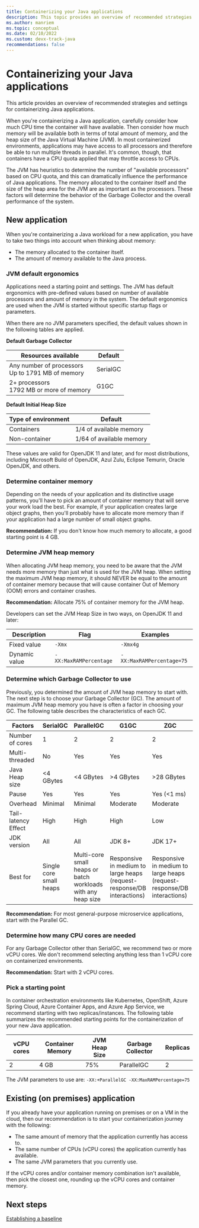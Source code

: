 ```yaml
---
title: Containerizing your Java applications
description: This topic provides an overview of recommended strategies for containerizing your Java applications.
ms.author: manriem
ms.topic: conceptual
ms.date: 02/10/2022
ms.custom: devx-track-java
recommendations: false
---
```


# Containerizing your Java applications

This article provides an overview of recommended strategies and settings for containerizing Java applications.

When you're containerizing a Java application, carefully consider how much CPU time the container will have available. Then consider how much memory will be available both in terms of total amount of memory, and the heap size of the Java Virtual Machine (JVM). In most containerized environments, applications may have access to all processors and therefore be able to run multiple threads in parallel. It's common, though, that containers have a CPU quota applied that may throttle access to CPUs.

The JVM has heuristics to determine the number of "available processors" based on CPU quota, and this can dramatically influence the performance of Java applications. The memory allocated to the container itself and the size of the heap area for the JVM are as important as the processors. These factors will determine the behavior of the Garbage Collector and the overall performance of the system.

## New application

When you're containerizing a Java workload for a new application, you have to take two things into account when thinking about memory:

* The memory allocated to the container itself.
* The amount of memory available to the Java process.

### JVM default ergonomics

Applications need a starting point and settings. The JVM has default ergonomics with pre-defined values based on number of available processors and amount of memory in the system. The default ergonomics are used when the JVM is started without specific startup flags or parameters.

When there are no JVM parameters specified, the default values shown in the following tables are applied.

**Default Garbage Collector**

| Resources available                                    | Default  |
|--------------------------------------------------------|----------|
| Any number of processors <br/> Up to 1791 MB of memory | SerialGC |
| 2+ processors <br/> 1792 MB or more of memory          | G1GC     |

**Default Initial Heap Size**

| Type of environment | Default                  |
|---------------------|--------------------------|
| Containers          | 1/4 of available memory  |
| Non-container       | 1/64 of available memory |

These values are valid for OpenJDK 11 and later, and for most distributions, including Microsoft Build of OpenJDK, Azul Zulu, Eclipse Temurin, Oracle OpenJDK, and others.

### Determine container memory

Depending on the needs of your application and its distinctive usage patterns, you'll have to pick an amount of container memory that will serve your work load the best. For example, if your application creates large object graphs, then you'll probably have to allocate more memory than if your application had a large number of small object graphs.

**Recommendation:** If you don't know how much memory to allocate, a good starting point is 4 GB.

### Determine JVM heap memory

When allocating JVM heap memory, you need to be aware that the JVM needs more memory than just what is used for the JVM heap. When setting the maximum JVM heap memory, it should NEVER be equal to the amount of container memory because that will cause container Out of Memory (OOM) errors and container crashes.

**Recommendation:** Allocate 75% of container memory for the JVM heap.

Developers can set the JVM Heap Size in two ways, on OpenJDK 11 and later:

| Description   | Flag                   | Examples                  |
|---------------|------------------------|---------------------------|
| Fixed value   | `-Xmx`                 | `-Xmx4g`                  |
| Dynamic value | `-XX:MaxRAMPercentage` | `-XX:MaxRAMPercentage=75` |

### Determine which Garbage Collector to use

Previously, you determined the amount of JVM heap memory to start with. The next step is to choose your Garbage Collector (GC). The amount of maximum JVM heap memory you have is often a factor in choosing your GC. The following table describes the characteristics of each GC.

| Factors             | SerialGC  | ParallelGC | G1GC      | ZGC         | ShenandoahGC |
|---------------------|-----------|------------|-----------|-------------|--------------|
| Number of cores     | 1         | 2          | 2         | 2           | 2            |
| Multi-threaded      | No        | Yes        | Yes       | Yes         | Yes          |
| Java Heap size      | <4 GBytes | <4 GBytes  | >4 GBytes | >28 GBytes  | >4 GBytes    |
| Pause               | Yes       | Yes        | Yes       | Yes (<1 ms) | Yes (<10 ms) |
| Overhead            | Minimal   | Minimal    | Moderate  | Moderate    | Moderate     |
| Tail-latency Effect | High      | High       | High      | Low         | Moderate     |
| JDK version         | All       | All        | JDK 8+    | JDK 17+     | JDK 11+      |
| Best for            | Single core small heaps | Multi-core small heaps or batch workloads with any heap size | Responsive in medium to large heaps (request-response/DB interactions) | Responsive in medium to large heaps (request-response/DB interactions) | Responsive in medium to large heaps (request-response/DB interactions) |

**Recommendation:** For most general-purpose microservice applications, start with the Parallel GC.

### Determine how many CPU cores are needed

For any Garbage Collector other than SerialGC, we recommend two or more vCPU cores. We don't recommend selecting anything less than 1 vCPU core on containerized environments.

**Recommendation:** Start with 2 vCPU cores.

### Pick a starting point

In container orchestration environments like Kubernetes, OpenShift, Azure Spring Cloud, Azure Container Apps, and Azure App Service, we recommend starting with two replicas/instances. The following table summarizes the recommended starting points for the containerization of your new Java application.

| vCPU cores | Container Memory | JVM Heap Size | Garbage Collector | Replicas |
|------------|------------------|---------------|-------------------|----------|
| 2          | 4 GB             | 75%           | ParallelGC        | 2        |

The JVM parameters to use are: ```-XX:+ParallelGC -XX:MaxRAMPercentage=75```

## Existing (on premises) application

If you already have your application running on premises or on a VM in the cloud, then our recommendation is to start your containerization journey with the following:

* The same amount of memory that the application currently has access to.
* The same number of CPUs (vCPU cores) the application currently has available.
* The same JVM parameters that you currently use.

If the vCPU cores and/or container memory combination isn't available, then pick the closest one, rounding up the vCPU cores and container memory.

## Next steps

[Establishing a baseline](containers-baseline.md)
